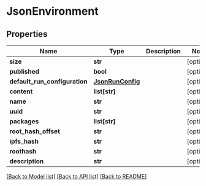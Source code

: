 # JsonEnvironment


## Properties
Name | Type | Description | Notes
------------ | ------------- | ------------- | -------------
**size** | **str** |  | [optional] 
**published** | **bool** |  | [optional] 
**default_run_configuration** | [**JsonRunConfig**](JsonRunConfig.md) |  | [optional] 
**content** | **list[str]** |  | [optional] 
**name** | **str** |  | [optional] 
**uuid** | **str** |  | [optional] 
**packages** | **list[str]** |  | [optional] 
**root_hash_offset** | **str** |  | [optional] 
**ipfs_hash** | **str** |  | [optional] 
**roothash** | **str** |  | [optional] 
**description** | **str** |  | [optional] 

[[Back to Model list]](../README.md#documentation-for-models) [[Back to API list]](../README.md#documentation-for-api-endpoints) [[Back to README]](../README.md)


